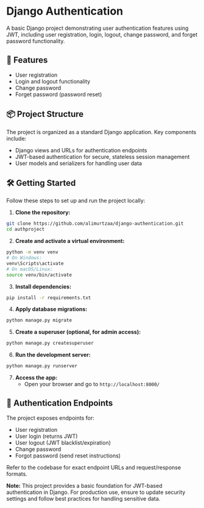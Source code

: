 # Django Authentication

A basic Django project demonstrating user authentication features using JWT, including user registration, login, logout, change password, and forget password functionality.

## 🚀 Features

- User registration
- Login and logout functionality
- Change password
- Forget password (password reset)


## 📦 Project Structure

The project is organized as a standard Django application. Key components include:

- Django views and URLs for authentication endpoints
- JWT-based authentication for secure, stateless session management
- User models and serializers for handling user data


## 🛠️ Getting Started

Follow these steps to set up and run the project locally:

1. **Clone the repository:**

```bash
git clone https://github.com/alimurtzaa/django-authentication.git
cd authproject
```

2. **Create and activate a virtual environment:**

```bash
python -m venv venv
# On Windows:
venv\Scripts\activate
# On macOS/Linux:
source venv/bin/activate
```

3. **Install dependencies:**

```bash
pip install -r requirements.txt
```

4. **Apply database migrations:**

```bash
python manage.py migrate
```

5. **Create a superuser (optional, for admin access):**

```bash
python manage.py createsuperuser
```

6. **Run the development server:**

```bash
python manage.py runserver
```

7. **Access the app:**
    - Open your browser and go to `http://localhost:8000/`

## 🔑 Authentication Endpoints

The project exposes endpoints for:

- User registration
- User login (returns JWT)
- User logout (JWT blacklist/expiration)
- Change password
- Forgot password (send reset instructions)

Refer to the codebase for exact endpoint URLs and request/response formats.

**Note:** This project provides a basic foundation for JWT-based authentication in Django. For production use, ensure to update security settings and follow best practices for handling sensitive data.

